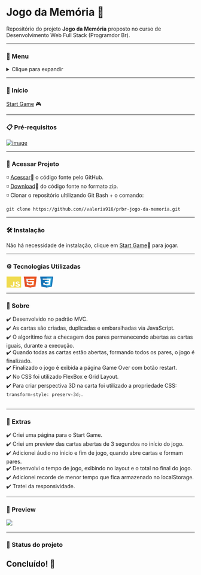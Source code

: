 # Jogo da Memória 💭

Repositório do projeto **Jogo da Memória** proposto no curso de Desenvolvimento Web Full Stack (Programdor Br).

---

### 🎯 Menu

<details>
<summary>Clique para expandir</summary>
◽ <a href="#inicio">Início</a> <br>
◽ <a href="#pre-requisitos">Pré-requisitos</a> <br>
◽ <a href="#acessar-projeto">Acessar Projeto</a> <br>
◽ <a href="#instalacao">Instalação</a> <br>
◽ <a href="#tecnologias">Tecnologias</a> <br>
◽ <a href="#sobre">Sobre</a> <br>
◽ <a href="#extras">Extras</a> <br>
◽ <a href="#preview">Preview</a> <br>
◽ <a href="#status">Status do Projeto</a> <br>
◽ <a href="#autor">Autor</a> <br>
</details>

---

<h3 id="inicio">🚀 Início</h3>

[Start Game](https://valeria916.github.io/prbr-jogo-da-memoria) 🎮

---

<h3 id="pre-requisitos">📋 Pré-requisitos</h3>

[![image](https://img.shields.io/badge/Google_chrome-4285F4?style=for-the-badge&logo=Google-chrome&logoColor=white)](https://www.google.pt/intl/pt-PT/chrome/)

---

<h3 id="acessar-projeto">📁 Acessar Projeto</h3>

◽ <a href="https://github.com/valeria916/prbr-jogo-da-memoria/tree/main">Acessar</a>🔗 o código fonte pelo GitHub. <br>
◽ <a href="https://github.com/valeria916/prbr-jogo-da-memoria/archive/refs/heads/main.zip">Download</a>🔗 do código fonte no formato zip.<br>
◽ Clonar o repositório ultilizando Git Bash + o comando:

```
git clone https://github.com//valeria916/prbr-jogo-da-memoria.git
```

---

<h3 id="instalacao">🛠️ Instalação</h3>

Não há necessidade de instalação, clique em [Start Game](https://valeria916.github.io/prbr-jogo-da-memoria)🔗 para jogar.

---

<h3 id="tecnologias">⚙️ Tecnologias Utilizadas</h3>

<div style="display: inline_block">
  <img align="center" alt="Bruno-Js" height="30" width="40" src="https://raw.githubusercontent.com/devicons/devicon/master/icons/javascript/javascript-plain.svg">
  <img align="center" alt="Bruno-HTML" height="30" width="40" src="https://raw.githubusercontent.com/devicons/devicon/master/icons/html5/html5-original.svg">
  <img align="center" alt="Bruno-CSS" height="30" width="40" src="https://raw.githubusercontent.com/devicons/devicon/master/icons/css3/css3-original.svg">
</div>

---

<h3 id="sobre">📍 Sobre</h3>

✔️ Desenvolvido no padrão MVC. <br>
✔️ As cartas são criadas, duplicadas e embaralhadas via JavaScript. <br>
✔️ O algorítimo faz a checagem dos pares permanecendo abertas as cartas iguais, durante a execução. <br>
✔️ Quando todas as cartas estão abertas, formando todos os pares, o jogo é finalizado. <br>
✔️ Finalizado o jogo é exibida a página Game Over com botão restart. <br>
✔️ No CSS foi utilizado FlexBox e Grid Layout. <br>
✔️ Para criar perspectiva 3D na carta foi utilizado a propriedade CSS: `transform-style: preserv-3d;`. <br><br>

---

<h3 id="extras">📢 Extras</h3>

✔️ Criei uma página para o Start Game. <br>
✔️ Criei um preview das cartas abertas de 3 segundos no início do jogo. <br>
✔️ Adicionei áudio no ínicio e fim de jogo, quando abre cartas e formam pares. <br>
✔️ Desenvolvi o tempo de jogo, exibindo no layout e o total no final do jogo. <br>
✔️ Adicionei recorde de menor tempo que fica armazenado no localStorage. <br>
✔️ Tratei da responsividade. <br>

---

<h3 id="preview">🎥 Preview</h3>

<img src="./assets/readme/progbr-jogo-da-memoria.gif" width="600px">

---

<h3 id="status">📌 Status do projeto</h3>

Concluído! 🌟
---
